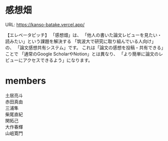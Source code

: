 # 感想畑

URL: https://kanso-batake.vercel.app/

【エレベータピッチ】
「感想畑」は、
「他人の書いた論文レビューを見たい・読みたい」という課題を解決する
「筑波大で研究に取り組んでいる人向け」の、
「論文感想共有システム」です。
これは「論文の感想を投稿・共有できる」ことで
「通常のGoogle ScholarやNotion」とは異なり、
「より簡単に論文のレビューにアクセスできるよう」になります。

# members
土居亮斗<br>
赤田真由<br>
三浦隼<br>
柴尾直紀<br>
関拓己<br>
大作春輝<br>
山岨寛門<br>
